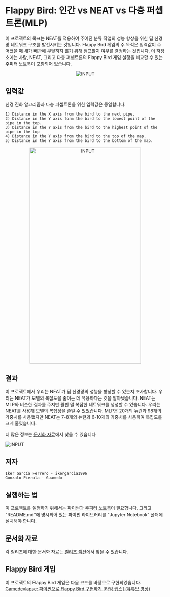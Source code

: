# Flappy Bird: 인간 vs NEAT vs 다층 퍼셉트론(MLP)
이 프로젝트의 목표는 NEAT를 적용하여 주어진 분류 작업의 성능 향상을 위한 딥 신경망 네트워크 구조를 발전시키는 것입니다. Flappy Bird 게임의 주 목적은 입력값이 주어졌을 때 새가 배관에 부딪히지 않기 위해 점프할지 여부를 결정하는 것입니다. 이 저장소에는 사람, NEAT, 그리고 다층 퍼셉트론의 Flappy Bird 게임 실행을 비교할 수 있는 주피터 노트북이 포함되어 있습니다. 

<p align="center">
 <img src="https://github.com/ikergarcia1996/Flappy-Bird-NEAT-vs-DEEP/blob/master/DemoImages/ComparisonPlaying.gif?raw=true" alt="INPUT" />

</p>

## 입력값

신경 진화 알고리즘과 다층 퍼셉트론을 위한 입력값은 동일합니다. 
 
    1) Distance in the X axis from the bird to the next pipe.
    2) Distance in the Y axis form the bird to the lowest point of the pipe in the top.
    3) Distance in the Y axis from the bird to the highest point of the pipe in the top
    4) Distance in the Y axis from the bird to the top of the map.
    5) Distance in the Y axis from the bird to the bottom of the map.
    
<p align="center">

<img src="https://github.com/ikergarcia1996/Flappy-Bird-NEAT-vs-DEEP/blob/master/DemoImages/Input.png?raw=true" alt="INPUT" width="350" height="680" />

</p>


## 결과
이 프로젝트에서 우리는 NEAT가 딥 신경망의 성능을 향상할 수 있는지 조사합니다. 우리는 NEAT가 모델의 복잡도을 줄이는 데 유용하다는 것을 알아냈습니다. NEAT는 MLP와 비슷한 결과를 주지만 훨씬 덜 복잡한 네트워크를 생성할 수 있습니다. 우리는 NEAT를 사용해 모델의 복잡성을 줄일 수 있었습니다. MLP은 20개의 뉴런과 98개의 가중치를 사용했지만 NEAT는 7-8개의 뉴런과 6-10개의 가중치를 사용하여 복잡도를 크게 줄였습니다. 


더 많은 정보는 [문서화 자료](https://github.com/ikergarcia1996/Flappy-Bird-NEAT-vs-DEEP/releases/)에서 찾을 수 있습니다 

![INPUT](https://github.com/ikergarcia1996/Flappy-Bird-NEAT-vs-DEEP/blob/master/DemoImages/comp.png?raw=true)


## 저자
```
Iker García Ferrero - ikergarcia1996
Gonzalo Pierola - Guamedo
```
## 실행하는 법
이 프로젝트를 실행하기 위해서는 [파이썬](https://www.python.org/)과 [주피터 노트북](http://jupyter.org/)이 필요합니다.
그리고 "README.md"에 명시되어 있는 파이썬 라이브러리를 "Jupyter Notebook" 폴더에 설치해야 합니다. 

## 문서화 자료
각 릴리즈에 대한 문서화 자료는 [릴리즈 섹션](https://github.com/ikergarcia1996/Flappy-Bird-NEAT-vs-DEEP/releases/)에서 찾을 수 있습니다. 

## Flappy Bird 게임
이 프로젝트의 Flappy Bird 게임은 다음 코드를 바탕으로 구현되었습니다. 
[Gamedevlapse: 파이썬으로 Flappy Bird 구현하기 \[타임 랩스\] (유튜브 영상)](https://youtu.be/h2Uhla6nLDU)
